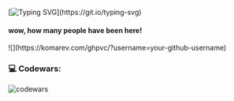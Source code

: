 [![Typing SVG](https://readme-typing-svg.herokuapp.com?color=%2336BCF7&lines=Hello,++my+name+is+Mark!)](https://git.io/typing-svg)

<h4>wow, how many people have been here!</h4>
![](https://komarev.com/ghpvc/?username=your-github-username)


### 💻 Codewars:

![codewars](https://www.codewars.com/users/roki4/badges/large)

<!--
**roki4/roki4** is a ✨ _special_ ✨ repository because its `README.md` (this file) appears on your GitHub profile.

Here are some ideas to get you started:

- 🔭 I’m currently working on ...
- 🌱 I’m currently learning ...
- 👯 I’m looking to collaborate on ...
- 🤔 I’m looking for help with ...
- 💬 Ask me about ...
- 📫 How to reach me: ...
- 😄 Pronouns: ...
- ⚡ Fun fact: ...
-->
